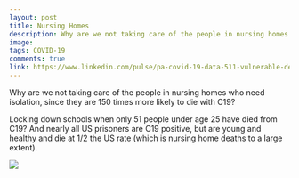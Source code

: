 ```yaml
---
layout: post
title: Nursing Homes
description: Why are we not taking care of the people in nursing homes
image: 
tags: COVID-19
comments: true
link: https://www.linkedin.com/pulse/pa-covid-19-data-511-vulnerable-deaths-tests-reported-claire-smyth/
---
```

Why are we not taking care of the people in nursing homes who need
isolation, since they are 150 times more likely to die with C19?

Locking down schools when only 51 people under age 25 have died from
C19? And nearly all US prisoners are C19 positive, but are young and
healthy and die at 1/2 the US rate (which is nursing home deaths to a
large extent).

![](https://lh6.googleusercontent.com/gXehzumZVzxRQU7VgxhqZeZxnF2TZXmy-XVuoGQk5jaIN8uPEKth61V_ous-iwWEc87SkXbMk-ZXnBOKPRDbPFqPh53QIVvvO_6MajdPwLq4ZLTOi8A=w1280)
